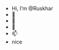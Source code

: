 - Hi, I’m @Ruskhar
- 👀 
- 🌱 
- 💞️ 
- 📫 
- nice

<!---
Ruskhar/Ruskhar is a ✨ special ✨ repository because its `README.md` (this file) appears on your GitHub profile.
You can click the Preview link to take a look at your changes.
--->
